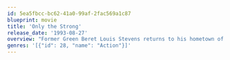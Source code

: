 ```yaml
---
id: 5ea5fbcc-bc62-41a0-99af-2fac569a1c87
blueprint: movie
title: 'Only the Strong'
release_date: '1993-08-27'
overview: "Former Green Beret Louis Stevens returns to his hometown of Miami after completing military service in Brazil, only to learn that his old high school has become a haven for gangs and drug dealers. After Stevens uses his capoeira skills to kick several drug dealers off of the school property, Kerrigan, one of Stevens' old teachers, sees the impact that Stevens has on the students. Kerrigan gives him the task of teaching Capoeira to a handful of the worst at-risk students at the school."
genres: '[{"id": 28, "name": "Action"}]'
---
```

